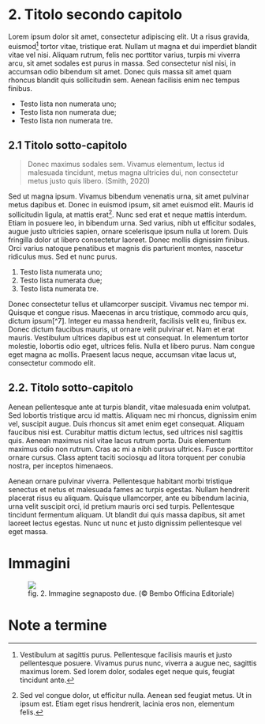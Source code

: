 # 2. Titolo secondo capitolo

Lorem ipsum dolor sit amet, consectetur adipiscing elit. Ut a risus gravida, euismod[^5] tortor vitae, tristique erat. Nullam ut magna et dui imperdiet blandit vitae vel nisi. Aliquam rutrum, felis nec porttitor varius, turpis mi viverra arcu, sit amet sodales est purus in massa. Sed consectetur nisl nisi, in accumsan odio bibendum sit amet. Donec quis massa sit amet quam rhoncus blandit quis sollicitudin sem. Aenean facilisis enim nec tempus finibus. 

* Testo lista non numerata uno;
* Testo lista non numerata due;
* Testo lista non numerata tre.

## 2.1 Titolo sotto-capitolo
> Donec maximus sodales sem. Vivamus elementum, lectus id malesuada tincidunt, metus magna ultricies dui, non consectetur metus justo quis libero. (Smith, 2020)

Sed ut magna ipsum. Vivamus bibendum venenatis urna, sit amet pulvinar metus dapibus et. Donec in euismod ipsum, sit amet euismod elit. Mauris id sollicitudin ligula, at mattis erat[^6]. Nunc sed erat et neque mattis interdum. Etiam in posuere leo, in bibendum urna. Sed varius, nibh ut efficitur sodales, augue justo ultricies sapien, ornare scelerisque ipsum nulla ut lorem. Duis fringilla dolor ut libero consectetur laoreet. Donec mollis dignissim finibus. Orci varius natoque penatibus et magnis dis parturient montes, nascetur ridiculus mus. Sed et nunc purus.

1. Testo lista numerata uno;
2. Testo lista numerata due;
3. Testo lista numerata tre.

Donec consectetur tellus et ullamcorper suscipit. Vivamus nec tempor mi. Quisque et congue risus. Maecenas in arcu tristique, commodo arcu quis, dictum ipsum[^7]. Integer eu massa hendrerit, facilisis velit eu, finibus ex. Donec dictum faucibus mauris, ut ornare velit pulvinar et. Nam et erat mauris. Vestibulum ultrices dapibus est ut consequat. In elementum tortor molestie, lobortis odio eget, ultrices felis. Nulla et libero purus. Nam congue eget magna ac mollis. Praesent lacus neque, accumsan vitae lacus ut, consectetur commodo elit.


## 2.2. Titolo sotto-capitolo
Aenean pellentesque ante at turpis blandit, vitae malesuada enim volutpat. Sed lobortis tristique arcu id mattis. Aliquam nec mi rhoncus, dignissim enim vel, suscipit augue. Duis rhoncus sit amet enim eget consequat. Aliquam faucibus nisi est. Curabitur mattis dictum lectus, sed ultrices nisl sagittis quis. Aenean maximus nisl vitae lacus rutrum porta. Duis elementum maximus odio non rutrum. Cras ac mi a nibh cursus ultrices. Fusce porttitor ornare cursus. Class aptent taciti sociosqu ad litora torquent per conubia nostra, per inceptos himenaeos.

Aenean ornare pulvinar viverra. Pellentesque habitant morbi tristique senectus et netus et malesuada fames ac turpis egestas. Nullam hendrerit placerat risus eu aliquam. Quisque ullamcorper, ante eu bibendum lacinia, urna velit suscipit orci, id pretium mauris orci sed turpis. Pellentesque tincidunt fermentum aliquam. Ut blandit dui quis massa dapibus, sit amet laoreet lectus egestas. Nunc ut nunc et justo dignissim pellentesque vel eget massa.

# Immagini

<figure>
	<img src="../images/img_2.png">
	<figcaption>fig. 2. Immagine segnaposto due. (© Bembo Officina Editoriale)</figcaption>
</figure>

# Note a termine

[^5]: Vestibulum at sagittis purus. Pellentesque facilisis mauris et justo pellentesque posuere. Vivamus purus nunc, viverra a augue nec, sagittis maximus lorem. Sed lorem dolor, sodales eget neque quis, feugiat tincidunt ante. 
[^6]: Sed vel congue dolor, ut efficitur nulla. Aenean sed feugiat metus. Ut in ipsum est. Etiam eget risus hendrerit, lacinia eros non, elementum felis.
